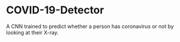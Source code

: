 # COVID-19-Detector
A CNN trained to predict whether a person has coronavirus or not by looking at their X-ray.
